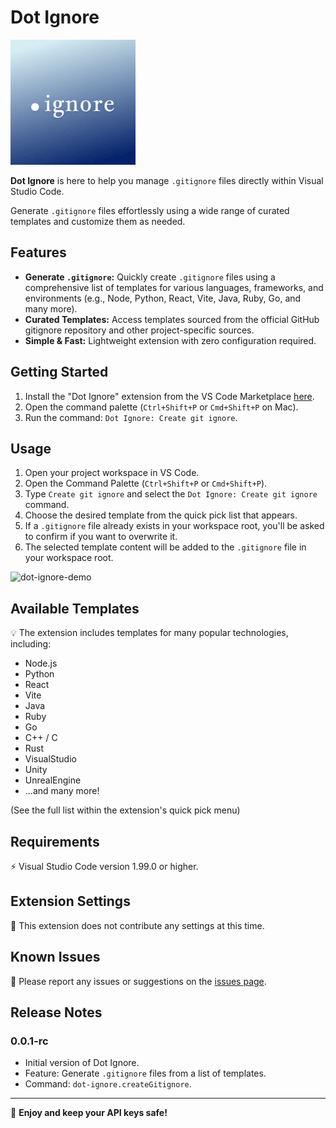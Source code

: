# Dot Ignore

<img src="./dot-ignore-logo.svg" alt="Dot Ignore Logo" width="200">

**Dot Ignore** is here to help you manage `.gitignore` files directly within Visual Studio Code.

Generate `.gitignore` files effortlessly using a wide range of curated templates and customize them as needed.

## Features

- **Generate `.gitignore`:** Quickly create `.gitignore` files using a comprehensive list of templates for various languages, frameworks, and environments (e.g., Node, Python, React, Vite, Java, Ruby, Go, and many more).
- **Curated Templates:** Access templates sourced from the official GitHub gitignore repository and other project-specific sources.
- **Simple & Fast:** Lightweight extension with zero configuration required.

## Getting Started

1. Install the "Dot Ignore" extension from the VS Code Marketplace [here]().
2. Open the command palette (`Ctrl+Shift+P` or `Cmd+Shift+P` on Mac).
3. Run the command: `Dot Ignore: Create git ignore`.

## Usage

1. Open your project workspace in VS Code.
2. Open the Command Palette (`Ctrl+Shift+P` or `Cmd+Shift+P`).
3. Type `Create git ignore` and select the `Dot Ignore: Create git ignore` command.
4. Choose the desired template from the quick pick list that appears.
5. If a `.gitignore` file already exists in your workspace root, you'll be asked to confirm if you want to overwrite it.
6. The selected template content will be added to the `.gitignore` file in your workspace root.

<img src="https://github.com/user-attachments/assets/50f55599-3113-408b-afaa-6e1c9aa6141c" alt="dot-ignore-demo" width="800">

## Available Templates

💡 The extension includes templates for many popular technologies, including:

- Node.js
- Python
- React
- Vite
- Java
- Ruby
- Go
- C++ / C
- Rust
- VisualStudio
- Unity
- UnrealEngine
- ...and many more!

(See the full list within the extension's quick pick menu)

## Requirements

⚡ Visual Studio Code version 1.99.0 or higher.

## Extension Settings

🔌 This extension does not contribute any settings at this time.

## Known Issues

🐞 Please report any issues or suggestions on the [issues page](https://github.com/wazeerc/dot-ignore/issues).

## Release Notes

### 0.0.1-rc

- Initial version of Dot Ignore.
- Feature: Generate `.gitignore` files from a list of templates.
- Command: `dot-ignore.createGitignore`.

---

🙌 **Enjoy and keep your API keys safe!**
